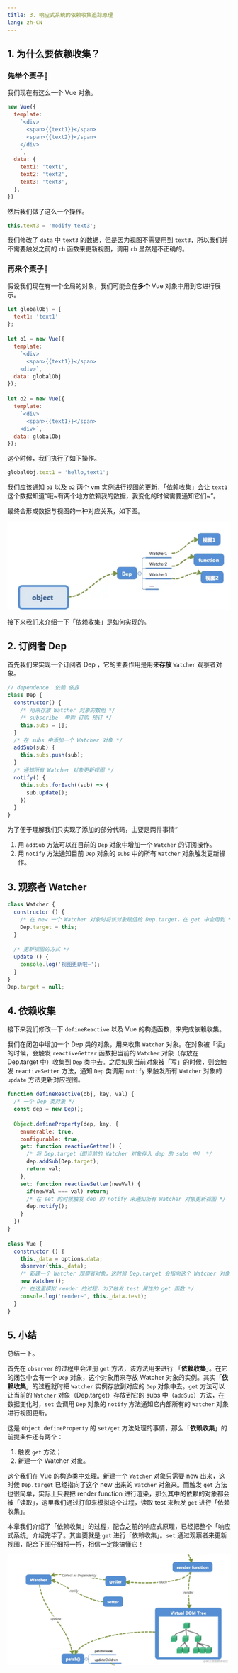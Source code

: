 ```yaml
---
title: 3. 响应式系统的依赖收集追踪原理
lang: zh-CN
---
```


## 1. 为什么要依赖收集？

### 先举个栗子🌰

我们现在有这么一个 Vue 对象。

```js
new Vue({
  template:
    `<div>
      <span>{{text1}}</span>
      <span>{{text2}}</span>
    </div>
    `,
  data: {
    text1: 'text1',
    text2: 'text2',
    text3: 'text3',
  },
})
```

然后我们做了这么一个操作。

```js
this.text3 = 'modify text3';
```

我们修改了 `data` 中 `text3` 的数据，但是因为视图不需要用到 `text3`，所以我们并不需要触发之前的 `cb` 函数来更新视图，调用 `cb` 显然是不正确的。

### 再来个栗子🌰

假设我们现在有一个全局的对象，我们可能会在**多个** Vue 对象中用到它进行展示。

```js
let globalObj = {
  text1: 'text1'
};

let o1 = new Vue({
  template:
    `<div>
      <span>{{text1}}</span> 
    <div>`,
  data: globalObj
});

let o2 = new Vue({
  template:
    `<div>
      <span>{{text1}}</span> 
    <div>`,
  data: globalObj
});
```

这个时候，我们执行了如下操作。

```js
globalObj.text1 = 'hello,text1';
```

我们应该通知 `o1` 以及 `o2` 两个 vm 实例进行视图的更新，「依赖收集」会让 `text1` 这个数据知道“哦~有两个地方依赖我的数据，我变化的时候需要通知它们~”。

最终会形成数据与视图的一种对应关系，如下图。

![dep](./img/Dep_vm.png)

接下来我们来介绍一下「依赖收集」是如何实现的。

## 2. 订阅者 Dep

首先我们来实现一个订阅者 Dep ，它的主要作用是用来**存放** `Watcher` 观察者对象。

```js
// dependence  依赖 依靠
class Dep {
  constructor() { 
    /* 用来存放 Watcher 对象的数组 */
    /* subscribe  申购 订购 预订 */
    this.subs = [];
  }
  /* 在 subs 中添加一个 Watcher 对象 */
  addSub(sub) {
    this.subs.push(sub);
  }
  /* 通知所有 Watcher 对象更新视图 */
  notify() {
    this.subs.forEach((sub) => {
      sub.update();
    })
  }
}
```

为了便于理解我们只实现了添加的部分代码，主要是两件事情“

1. 用 `addSub` 方法可以在目前的 `Dep` 对象中增加一个 `Watcher` 的订阅操作。
2. 用 `notify` 方法通知目前 `Dep` 对象的 `subs` 中的所有 `Watcher` 对象触发更新操作。

## 3. 观察者 Watcher

```js
class Watcher {
  constructor () {
    /* 在 new 一个 Watcher 对象时将该对象赋值给 Dep.target，在 get 中会用到 */
    Dep.target = this;
  }

  /* 更新视图的方式 */
  update () {
    console.log('视图更新啦~');
  }
}
Dep.target = null;
```

## 4. 依赖收集

接下来我们修改一下 `defineReactive` 以及 Vue 的构造函数，来完成依赖收集。

我们在闭包中增加一个 Dep 类的对象，用来收集 `Watcher` 对象。在对象被「读」的时候，会触发 `reactiveGetter` 函数把当前的 `Watcher` 对象（存放在 Dep.target 中）收集到 `Dep` 类中去。之后如果当前对象被「写」的时候，则会触发 `reactiveSetter` 方法，通知 `Dep` 类调用 `notify` 来触发所有 `Watcher` 对象的 `update` 方法更新对应视图。

```js
function defineReactive(obj, key, val) {
  /* 一个 Dep 类对象 */
  const dep = new Dep();

  Object.defineProperty(dep, key, {
    enumerable: true,
    configurable: true,
    get: function reactiveGetter() {
      /* 将 Dep.target（即当前的 Watcher 对象存入 dep 的 subs 中） */
      dep.addSub(Dep.target);
      return val;
    },
    set: function reactiveSetter(newVal) {
      if(newVal === val) return;
      /* 在 set 的时候触发 dep 的 notify 来通知所有 Watcher 对象更新视图 */
      dep.notify();
    }
  })
}

class Vue {
  constructor () {
    this._data = options.data;
    observer(this._data);
    /* 新建一个 Watcher 观察者对象，这时候 Dep.target 会指向这个 Watcher 对象 */
    new Watcher();
    /* 在这里模拟 render 的过程，为了触发 test 属性的 get 函数 */
    console.log('render~', this._data.test);
  }
}
```

## 5. 小结

总结一下。

首先在 `observer` 的过程中会注册 `get` 方法，该方法用来进行 「**依赖收集**」。在它的闭包中会有一个 `Dep` 对象，这个对象用来存放 Watcher 对象的实例。其实「**依赖收集**」的过程就时把 `Watcher` 实例存放到对应的 `Dep` 对象中去。`get` 方法可以让当前的 `Watcher` 对象（Dep.target）存放到它的 subs 中（`addSub`）方法，在数据变化时，`set` 会调用 `Dep` 对象的 `notify` 方法通知它内部所有的 `Watcher` 对象进行视图更新。

这是 `Object.defineProperty` 的 `set/get` 方法处理的事情，那么「**依赖收集**」的前提条件还有两个：

1. 触发 `get` 方法；
2. 新建一个 Watcher 对象。

这个我们在 Vue 的构造类中处理。新建一个 `Watcher` 对象只需要 new 出来，这时候 `Dep.target` 已经指向了这个 new 出来的 `Watcher` 对象来。而触发 `get` 方法也很简单，实际上只要把 render function 进行渲染，那么其中的依赖的对象都会被「读取」，这里我们通过打印来模拟这个过程，读取 test 来触发 `get` 进行「依赖收集」。

本章我们介绍了「依赖收集」的过程，配合之前的响应式原理，已经把整个「响应式系统」介绍完毕了。其主要就是 `get` 进行「依赖收集」。`set` 通过观察者来更新视图，配合下图仔细捋一捋，相信一定能搞懂它！

![响应式](./img/reactive.png)
